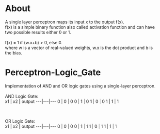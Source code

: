 # About
A single layer perceptron maps its input x to the output f(x).<br>
f(x) is a simple binary function also called activation function and can have two possible results either 0 or 1.<br><br>
f(x) = 1 if (w.x+b) > 0, else 0.
<br>where w is a vector of real-valued weights, w.x is the dot product and b is the bias.

# Perceptron-Logic_Gate
Implementation of AND and OR logic gates using a single-layer perceptron.
<br><br>
AND Logic Gate:<br>
x1 | x2 | output
---|---|---
0  | 0  | 0 
0  | 1  | 0 
1  | 0  | 0 
1  | 1  | 1 

<br><br>
OR Logic Gate:<br>
x1 | x2 | output
---|---|---
0  | 0  | 0 
0  | 1  | 1 
1  | 0  | 1 
1  | 1  | 1 

